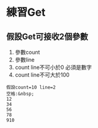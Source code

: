 # 練習Get
## 假設Get可接收2個參數
1. 參數count 
2. 參數line
3. count line不可小於0 必須是數字 
4. count line不可大於100
```text
假設count=10 line=2
空格:&nbsp;
12
34
56
78
910
```
